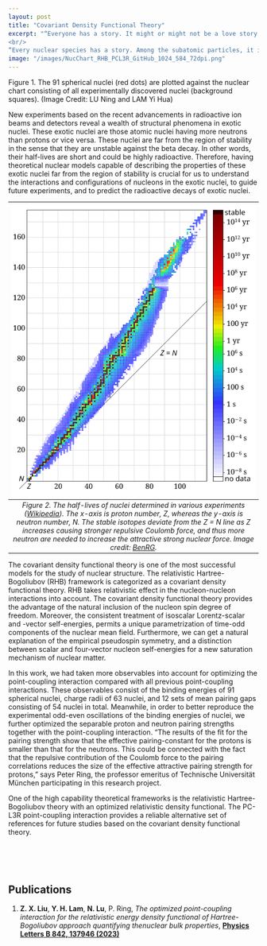 ```yaml
---
layout: post
title: "Covariant Density Functional Theory"
excerpt: "“Everyone has a story. It might or might not be a love story. It could be a story of dreams, friendship, hope, survival or even death. And every story is worth telling. But more than that, it’s worth living.” Savi Sharma, <i>Everyone Has A Story</i>
<br/>
“Every nuclear species has a story. Among the subatomic particles, it is the in-medium NN interaction. It could be a story of many interactions, short lives, or decays. And every study of these phenomena is worth telling. But more than that, it's worth surfing.” Yi Hua Lam, <i>Day Dream</i>"
image: "/images/NucChart_RHB_PCL3R_GitHub_1024_584_72dpi.png"
---
```

Figure 1. The 91 spherical nuclei (red dots) are plotted against the nuclear chart consisting of all experimentally discovered nuclei (background squares). (Image Credit: LU Ning and LAM Yi Hua)


New experiments based on the recent advancements in radioactive ion beams and detectors reveal a wealth of structural phenomena in exotic nuclei. These exotic nuclei are those atomic nuclei having more neutrons than protons or vice versa. These nuclei are far from the region of stability in the sense that they are unstable against the beta decay. In other words, their half-lives are short and could be highly radioactive. Therefore, having theoretical nuclear models capable of describing the properties of these exotic nuclei far from the region of stability is crucial for us to understand the interactions and configurations of nucleons in the exotic nuclei, to guide future experiments, and to predict the radioactive decays of exotic nuclei.



| ![](/images/Isotopes_and_half-life.png) | 
|:--:| 
| *Figure 2. The half-lives of nuclei determined in various experiments (<a href="https://en.wikipedia.org/wiki/Isotope">Wikipedia</a>). The <i>x</i>-axis is proton number, <i>Z</i>, whereas the <i>y</i>-axis is neutron number, <i>N</i>. The stable isotopes deviate from the <i>Z</i> = <i>N</i> line as <i>Z</i> increases causing stronger repulsive Coulomb force, and thus more neutron are needed to increase the attractive strong nuclear force. Image credit: <a href="https://en.wikipedia.org/wiki/User:BenRG">BenRG</a>.* |



The covariant density functional theory is one of the most successful models for the study of nuclear structure. The relativistic Hartree-Bogoliubov (RHB) framework is categorized as a covariant density functional theory. RHB takes relativistic effect in the nucleon-nucleon interactions into account. The covariant density functional theory provides the advantage of the natural inclusion of the nucleon spin degree of freedom. Moreover, the consistent treatment of isoscalar Lorentz-scalar and -vector self-energies, permits a unique parametrization of time-odd components of the nuclear mean field. Furthermore, we can get a natural explanation of the empirical pseudospin symmetry, and a distinction between scalar and four-vector nucleon self-energies for a new saturation mechanism of nuclear matter.



In this work, we had taken more observables into account for optimizing the point-coupling interaction compared with all previous point-coupling interactions. These observables consist of the binding energies of 91 spherical nuclei, charge radii of 63 nuclei, and 12 sets of mean pairing gaps consisting of 54 nuclei in total. Meanwhile, in order to better reproduce the experimental odd-even oscillations of the binding energies of nuclei, we further optimized the separable proton and neutron pairing strengths together with the point-coupling interaction. “The results of the fit for the pairing strength show that the effective pairing-constant for the protons is smaller than that for the neutrons. This could be connected with the fact that the repulsive contribution of the Coulomb force to the pairing correlations reduces the size of the effective attractive pairing strength for protons,” says Peter Ring, the professor emeritus of Technische Universität München participating in this research project.



<!--- image: "/images/binarystarcataclysm.jpg" -->

<!--- YiHua 10 Oct 2021
How to add caption, align position, size the inserted figure in Markdown
https://towardsdev.com/3-ways-to-add-a-caption-to-an-image-using-markdown-f2ca30562be6
-->

One of the high capability theoretical frameworks is the relativistic Hartree-Bogoliubov theory with an optimized relativistic density functional. The PC-L3R point-coupling interaction provides a reliable alternative set of references for future studies based on the covariant density functional theory.


<!--- YiHua 10 Oct 2021
<figure>
<img src="{{ "/images/Neutron-Star-X-Ray-Burst.jpg" | absolute_url }}" alt="Trulli" style="float:right;width:70%">
<figcaption align = "center"><b>Artistic view of BeppoSAX. Image from: <a href="https://sciencesprings.wordpress.com/2015/10/31/from-nasa-blueshift-back-to-school-with-grb-101/"> ScienceSprings </a> </b></figcaption>
</figure>
-->
<!--- YiHua 10 Oct 2021
<span class="image left"><img src="{{ "/images/Neutron-Star-X-Ray-Burst.jpg" | absolute_url }}" alt="" /></span>
-->



<br/>
<br/>
<br/>

## Publications

1. **Z. X. Liu**, **Y. H. Lam**, **N. Lu**, P. Ring, *The optimized point-coupling interaction for the relativistic energy density functional of Hartree-Bogoliubov approach quantifying thenuclear bulk properties*, [**Physics Letters B 842, 137946 (2023)**](https://doi.org/10.1016/j.physletb.2023.137946) 
